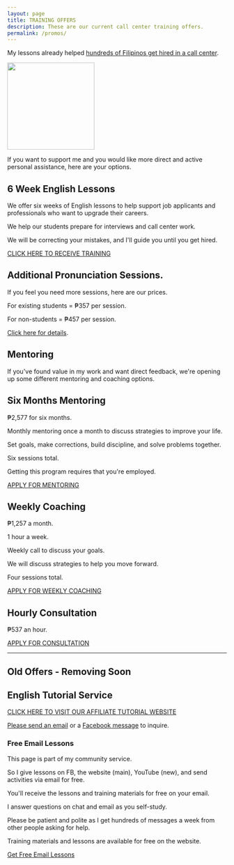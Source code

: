 ```yaml
---
layout: page
title: TRAINING OFFERS
description: These are our current call center training offers. 
permalink: /promos/
---
```

My lessons already helped [hundreds of Filipinos get hired in a call center](https://callcentertrainingtips.com/testimonials).

<img src="{{ site.url }}/images/2019-07-Kevin-Gray.jpg" width="200">

If you want to support me and you would like more direct and active personal assistance, here are your options.

## 6 Week English Lessons

We offer six weeks of English lessons to help support job applicants and professionals who want to upgrade their careers.

We help our students prepare for interviews and call center work.

We will be correcting your mistakes, and I'll guide you until you get hired. 

<a href="https://callcentertrainingtips.com/6WEL250/" class="button focus">CLICK HERE TO RECEIVE TRAINING</a>

## Additional Pronunciation Sessions.

If you feel you need more sessions, here are our prices.

For existing students = ₱357 per session.

For non-students = ₱457 per session.

[Click here for details](https://callcentertrainingtips.com/pps/).

## Mentoring

If you've found value in my work and want direct feedback, we're opening up some different mentoring and coaching options.

## Six Months Mentoring

₱2,577 for six months.

Monthly mentoring once a month to discuss strategies to improve your life.

Set goals, make corrections, build discipline, and solve problems together.

Six sessions total.

Getting this program requires that you're employed.

[APPLY FOR MENTORING](https://forms.gle/6YhaN1jqSzWYwzd2A)

## Weekly Coaching 

₱1,257 a month.

1 hour a week.

Weekly call to discuss your goals.

We will discuss strategies to help you move forward.

Four sessions total.

[APPLY FOR WEEKLY COACHING](https://forms.gle/WjCos8yLCpV9QAiKA)

## Hourly Consultation

₱537 an hour.

[APPLY FOR CONSULTATION](https://forms.gle/tnbBqJcKSyxGMK9K8)

---

## Old Offers - Removing Soon

## English Tutorial Service

[CLICK HERE TO VISIT OUR AFFILIATE TUTORIAL WEBSITE](https://philippinesprivateenglishtutors.com/)

[Please send an email](mailto:kevin@callcentertrainingtips.com) or a [Facebook message](https://www.facebook.com/callcentertrainingtips/) to inquire.

### Free Email Lessons

This page is part of my community service.

So I give lessons on FB, the website (main), YouTube (new), and send activities via email for free.

You'll receive the lessons and training materials for free on your email.

I answer questions on chat and email as you self-study.

Please be patient and polite as I get hundreds of messages a week from other people asking for help.

Training materials and lessons are available for free on the website.

<a href="https://sendfox.com/callcentertrainingtips" class="button focus">Get Free Email Lessons</a>
